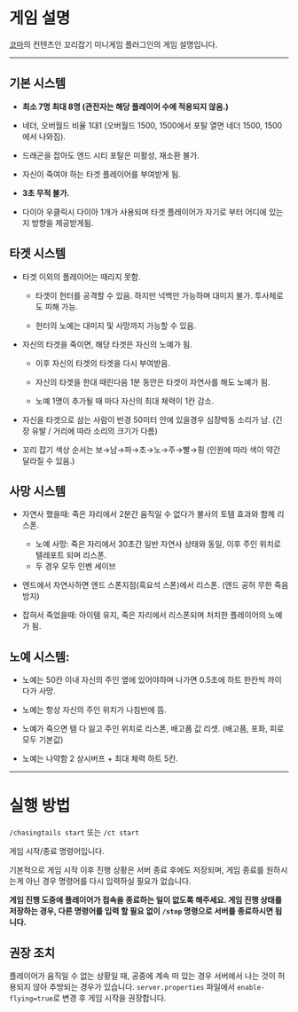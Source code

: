 # 게임 설명

[코마](https://youtube.com/@komq)의 컨텐츠인 꼬리잡기 미니게임 플러그인의 게임 설명입니다.

---

## 기본 시스템

- **최소 7명 최대 8명 (관전자는 해당 플레이어 수에 적용되지 않음.)**

- 네더, 오버월드 비율 1대1 (오버월드 1500, 1500에서 포탈 열면 네더 1500, 1500에서 나와짐).

- 드래곤을 잡아도 엔드 시티 포탈은 미활성, 재소환 불가.

- 자신이 죽여야 하는 타겟 플레이어를 부여받게 됨.

- **3초 무적 불가.**

- 다이아 우클릭시 다이아 1개가 사용되며 타겟 플레이어가 자기로 부터 어디에 있는지 방향을 제공받게됨.

## 타겟 시스템

- 타겟 이외의 플레이어는 때리지 못함.

    - 타겟이 헌터를 공격할 수 있음. 하지만 넉백만 가능하며 대미지 불가. 투사체로도 피해 가능.

    - 헌터의 노예는 대미지 및 사망까지 가능할 수 있음.

- 자신의 타겟을 죽이면, 해당 타겟은 자신의 노예가 됨.

    - 이후 자신의 타겟의 타겟을 다시 부여받음.

    - 자신의 타겟을 한대 때린다음 1분 동안은 타겟이 자연사를 해도 노예가 됨.

    - 노예 1명이 추가될 때 마다 자신의 최대 체력이 1칸 감소.

- 자신을 타겟으로 삼는 사람이 반경 50미터 안에 있을경우 심장박동 소리가 남. (긴장 유발 / 거리에 따라 소리의 크기가 다름)

- 꼬리 잡기 색상 순서는 보→남→파→초→노→주→빨→핑 (인원에 따라 색이 약간 달라질 수 있음.)

## 사망 시스템

- 자연사 했을때: 죽은 자리에서 2분간 움직일 수 없다가 불사의 토템 효과와 함께 리스폰.
  - 노예 사망: 죽은 자리에서 30초간 일반 자연사 상태와 동일, 이후 주인 위치로 텔레포트 되며 리스폰.
  - 두 경우 모두 인벤 세이브

- 엔드에서 자연사하면 엔드 스폰지점(흑요석 스폰)에서 리스폰. (엔드 공허 무한 죽음 방지)

- 잡혀서 죽었을때: 아이템 유지, 죽은 자리에서 리스폰되며 처치한 플레이어의 노예가 됨.

## 노예 시스템:

- 노예는 50칸 이내 자신의 주인 옆에 있어야하며 나가면 0.5초에 하트 한칸씩 까이다가 사망.

- 노예는 항상 자신의 주인 위치가 나침반에 뜸.

- 노예가 죽으면 템 다 잃고 주인 위치로 리스폰, 배고픔 값 리셋. (배고픔, 포화, 피로 모두 기본값)

- 노예는 나약함 2 상시버프 + 최대 체력 하트 5칸.

---

# 실행 방법

`/chasingtails start` 또는 `/ct start`

게임 시작/종료 명령어입니다.

기본적으로 게임 시작 이후 진행 상황은 서버 종료 후에도 저장되며, 게임 종료를 원하시는게 아닌 경우 명령어를 다시 입력하실 필요가 없습니다.

**게임 진행 도중에 플레이어가 접속을 종료하는 일이 없도록 해주세요. 게임 진행 상태를 저장하는 경우, 다른 명령어를 입력 할 필요 없이 `/stop` 명령으로 서버를 종료하시면 됩니다.**

## 권장 조치

플레이어가 움직일 수 없는 상황일 때, 공중에 계속 떠 있는 경우 서버에서 나는 것이 허용되지 않아 추방되는 경우가 있습니다. `server.properties` 파일에서 `enable-flying=true`로 변경 후 게임 시작을 권장합니다.